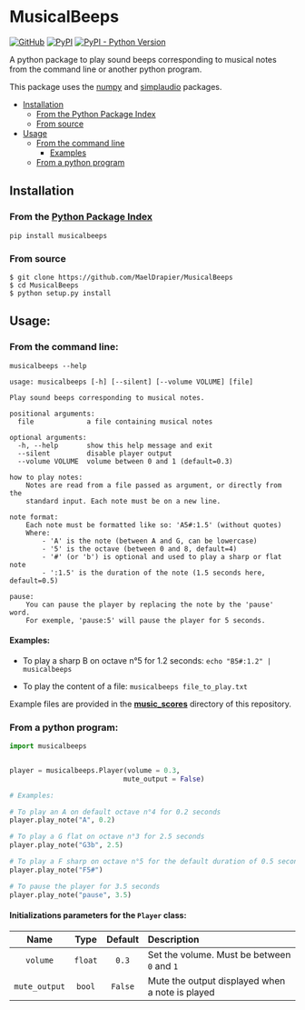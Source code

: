 # MusicalBeeps
[![GitHub](https://img.shields.io/github/license/MaelDrapier/MusicalBeeps)](https://github.com/MaelDrapier/MusicalBeeps/blob/master/LICENSE)
[![PyPI](https://img.shields.io/pypi/v/MusicalBeeps?color=blue)](https://pypi.org/project/MusicalBeeps/)
[![PyPI - Python Version](https://img.shields.io/pypi/pyversions/MusicalBeeps)](https://pypi.org/project/MusicalBeeps/)

A python package to play sound beeps corresponding to musical notes from the command line or another python program.

This package uses the [numpy](https://pypi.org/project/numpy/) and [simplaudio](https://pypi.org/project/simpleaudio/) packages.

- [Installation](#installation)
   - [From the Python Package Index](#from-the-python-package-index)
   - [From source](#from-source)
- [Usage](#usage)
    - [From the command line](#from-the-command-line)
        - [Examples](#examples)
    - [From a python program](#from-a-python-program)

## Installation

### From the [Python Package Index](https://pypi.org/project/MusicalBeeps/)

`pip install musicalbeeps`

### From source

```
$ git clone https://github.com/MaelDrapier/MusicalBeeps
$ cd MusicalBeeps
$ python setup.py install
```

## Usage:

### From the command line:

`musicalbeeps --help`
```
usage: musicalbeeps [-h] [--silent] [--volume VOLUME] [file]

Play sound beeps corresponding to musical notes.

positional arguments:
  file             a file containing musical notes

optional arguments:
  -h, --help       show this help message and exit
  --silent         disable player output
  --volume VOLUME  volume between 0 and 1 (default=0.3)

how to play notes:
    Notes are read from a file passed as argument, or directly from the
    standard input. Each note must be on a new line.

note format:
    Each note must be formatted like so: 'A5#:1.5' (without quotes)
    Where:
        - 'A' is the note (between A and G, can be lowercase)
        - '5' is the octave (between 0 and 8, default=4)
        - '#' (or 'b') is optional and used to play a sharp or flat note
        - ':1.5' is the duration of the note (1.5 seconds here, default=0.5)

pause:
    You can pause the player by replacing the note by the 'pause' word.
    For exemple, 'pause:5' will pause the player for 5 seconds.
```

#### Examples:
- To play a sharp B on octave n°5 for 1.2 seconds: `echo "B5#:1.2" | musicalbeeps`

- To play the content of a file: `musicalbeeps file_to_play.txt`

Example files are provided in the [**music_scores**](music_scores) directory of this repository.


### From a python program:
```Python
import musicalbeeps


player = musicalbeeps.Player(volume = 0.3,
                            mute_output = False)

# Examples:

# To play an A on default octave n°4 for 0.2 seconds
player.play_note("A", 0.2)

# To play a G flat on octave n°3 for 2.5 seconds
player.play_note("G3b", 2.5)

# To play a F sharp on octave n°5 for the default duration of 0.5 seconds
player.play_note("F5#")

# To pause the player for 3.5 seconds
player.play_note("pause", 3.5)
```

#### Initializations parameters for the `Player` class:

|Name|Type|Default|Description|
|:---:|:---:|:---:|:---|
|`volume`|`float`|`0.3`|Set the volume. Must be between `0` and `1`|
|`mute_output`|`bool`|`False`|Mute the output displayed when a note is played|
